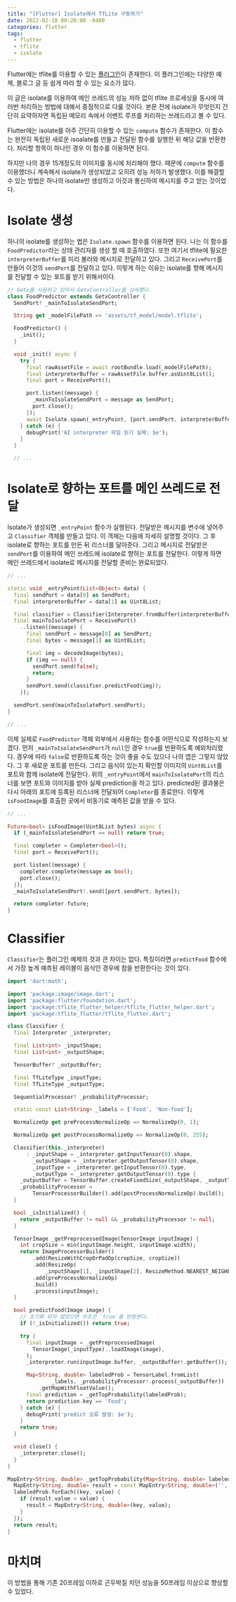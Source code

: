 ```yaml
---
title: "[Flutter] Isolate에서 TfLite 구동하기"
date: 2022-02-18 00:20:00 -0400
categories: flutter
tags:
  - flutter
  - tflite
  - isolate
---
```


Flutter에는 tflite를 이용할 수 있는 [플러그인](https://pub.dev/packages/tflite_flutter)이 존재한다. 이 플러그인에는 다양한 예제, 블로그 글 등 쉽게 따라 할 수 있는 요소가 많다.

이 글은 isolate를 이용하여 메인 쓰레드의 성능 저하 없이 tflite 프로세싱을 동시에 여러번 처리하는 방법에 대해서 중점적으로 다룰 것이다. 본문 전에 isolate가 무엇인지 간단히 요약하자면 독립된 메모리 속에서 이벤트 루프를 처리하는 쓰레드라고 볼 수 있다.

Flutter에는 isolate를 아주 간단히 이용할 수 있는 `compute` 함수가 존재한다. 이 함수는 완전히 독립된 새로운 isoalate를 만들고 전달된 함수를 실행한 뒤 해당 값을 반환한다. 처리할 항목이 하나인 경우 이 함수를 이용하면 된다.

하지만 나의 경우 15개정도의 이미지를 동시에 처리해야 했다. 때문에 `compute` 함수를 이용했더니 계속해서 isolate가 생성되었고 오히려 성능 저하가 발생했다. 이를 해결할 수 있는 방법은 하나의 isolate만 생성하고 이것과 통신하여 메시지를 주고 받는 것이었다.

# Isolate 생성

하나의 isolate를 생성하는 법은 `Isolate.spawn` 함수를 이용하면 된다. 나는 이 함수를 `FoodPredictor`라는 상태 관리자를 생성 할 때 호출하였다. 또한 여기서 tflite에 필요한 `interpreterBuffer`를 미리 불러와 메시지로 전달하고 있다. 그리고 `ReceivePort`를 만들어 이것의 `sendPort`를 전달하고 있다. 이렇게 하는 이유는 isolate를 향해 메시지를 전달할 수 있는 포트를 받기 위해서이다.

```dart
// Getx를 사용하고 있어서 GetxController를 상속했다.
class FoodPredictor extends GetxController {
  SendPort? _mainToIsolateSendPort;

  String get _modelFilePath => 'assets/tf_model/model.tflite';

  FoodPredictor() {
    _init();
  }

  void _init() async {
    try {
      final rawAssetFile = await rootBundle.load(_modelFilePath);
      final interpreterBuffer = rawAssetFile.buffer.asUint8List();
      final port = ReceivePort();

      port.listen((message) {
        _mainToIsolateSendPort = message as SendPort;
        port.close();
      });
      await Isolate.spawn(_entryPoint, [port.sendPort, interpreterBuffer]);
    } catch (e) {
      debugPrint('AI interpreter 파일 읽기 실패: $e');
    }
  }

  // ...
```

# Isolate로 향하는 포트를 메인 쓰레드로 전달

Isolate가 생성되면 `_entryPoint` 함수가 실행된다. 전달받은 메시지를 변수에 넣어주고 `Classifier` 객체를 만들고 있다. 이 객체는 다음에 자세히 설명할 것이다. 그 후 isolate로 향하는 포트를 만든 뒤 리스너를 달아준다. 그리고 메시지로 전달받은 `sendPort`를 이용하여 메인 쓰레드에 isolate로 향하는 포트를 전달한다. 이렇게 하면 메인 쓰레드에서 isolate로 메시지를 전달할 준비는 완료되었다.

```dart
// ...

static void _entryPoint(List<Object> data) {
  final sendPort = data[0] as SendPort;
  final interpreterBuffer = data[1] as Uint8List;

  final classifier = Classifier(Interpreter.fromBuffer(interpreterBuffer));
  final mainToIsolatePort = ReceivePort()
    ..listen((message) {
      final sendPort = message[0] as SendPort;
      final bytes = message[1] as Uint8List;

      final img = decodeImage(bytes);
      if (img == null) {
        sendPort.send(false);
        return;
      }
      sendPort.send(classifier.predictFood(img));
    });

  sendPort.send(mainToIsolatePort.sendPort);
}

// ...
```

이제 실제로 `FoodPredictor` 객체 외부에서 사용하는 함수를 어떤식으로 작성하는지 보겠다. 먼저 `_mainToIsolateSendPort`가 `null`인 경우 `true`를 반환하도록 예외처리했다. 경우에 따라 `false`로 반환하도록 하는 것이 좋을 수도 있으나 나의 앱은 그렇지 않았다. 그 후 새로운 포트를 만든다. 그리고 음식이 있는지 확인할 이미지의 `Uint8List`를 포트와 함께 isolate에 전달한다. 위의 `_entryPoint`에서 `mainToIsolatePort`의 리스너를 보면 포트와 이미지를 받아 실제 prediction을 하고 있다. predicted된 결과물은 다시 아래의 포트에 등록된 리스너에 전달되어 `Completer`를 종료한다. 이렇게 `isFoodImage`를 호출한 곳에서 비동기로 예측된 값을 받을 수 있다.

```dart
// ...

Future<bool> isFoodImage(Uint8List bytes) async {
  if (_mainToIsolateSendPort == null) return true;

  final completer = Completer<bool>();
  final port = ReceivePort();

  port.listen((message) {
    completer.complete(message as bool);
    port.close();
  });
  _mainToIsolateSendPort!.send([port.sendPort, bytes]);

  return completer.future;
}
```

# Classifier

`Classifier`는 플러그인 예제의 것과 큰 차이는 없다. 특징이라면 `predictFood` 함수에서 가장 높게 예측된 레이블이 음식인 경우에 참을 반환한다는 것이 있다.

```dart
import 'dart:math';

import 'package:image/image.dart';
import 'package:flutter/foundation.dart';
import 'package:tflite_flutter_helper/tflite_flutter_helper.dart';
import 'package:tflite_flutter/tflite_flutter.dart';

class Classifier {
  final Interpreter _interpreter;

  final List<int> _inputShape;
  final List<int> _outputShape;

  TensorBuffer? _outputBuffer;

  final TfLiteType _inputType;
  final TfLiteType _outputType;

  SequentialProcessor? _probabilityProcessor;

  static const List<String> _labels = ['Food', 'Non-food'];

  NormalizeOp get preProcessNormalizeOp => NormalizeOp(0, 1);

  NormalizeOp get postProcessNormalizeOp => NormalizeOp(0, 255);

  Classifier(this._interpreter)
      : _inputShape = _interpreter.getInputTensor(0).shape,
        _outputShape = _interpreter.getOutputTensor(0).shape,
        _inputType = _interpreter.getInputTensor(0).type,
        _outputType = _interpreter.getOutputTensor(0).type {
    _outputBuffer = TensorBuffer.createFixedSize(_outputShape, _outputType);
    _probabilityProcessor =
        TensorProcessorBuilder().add(postProcessNormalizeOp).build();
  }

  bool _isInitialized() {
    return _outputBuffer != null && _probabilityProcessor != null;
  }

  TensorImage _getPreprocessedImage(TensorImage inputImage) {
    int cropSize = min(inputImage.height, inputImage.width);
    return ImageProcessorBuilder()
        .add(ResizeWithCropOrPadOp(cropSize, cropSize))
        .add(ResizeOp(
            _inputShape[1], _inputShape[2], ResizeMethod.NEAREST_NEIGHBOUR))
        .add(preProcessNormalizeOp)
        .build()
        .process(inputImage);
  }

  bool predictFood(Image image) {
    // 초기화 되지 않았으면 무조건 `true`를 반환한다.
    if (!_isInitialized()) return true;

    try {
      final inputImage = _getPreprocessedImage(
        TensorImage(_inputType)..loadImage(image),
      );
      _interpreter.run(inputImage.buffer, _outputBuffer!.getBuffer());

      Map<String, double> labeledProb = TensorLabel.fromList(
              _labels, _probabilityProcessor!.process(_outputBuffer))
          .getMapWithFloatValue();
      final prediction = _getTopProbability(labeledProb);
      return prediction.key == 'Food';
    } catch (e) {
      debugPrint('predict 오류 발생: $e');
    }
    return true;
  }

  void close() {
    _interpreter.close();
  }
}

MapEntry<String, double> _getTopProbability(Map<String, double> labeledProb) {
  MapEntry<String, double> result = const MapEntry<String, double>('', -1.0);
  labeledProb.forEach((key, value) {
    if (result.value < value) {
      result = MapEntry<String, double>(key, value);
    }
  });
  return result;
}
```

# 마치며

이 방법을 통해 기존 20프레임 이하로 곤두박질 치던 성능을 50프레임 이상으로 향상할 수 있었다.
